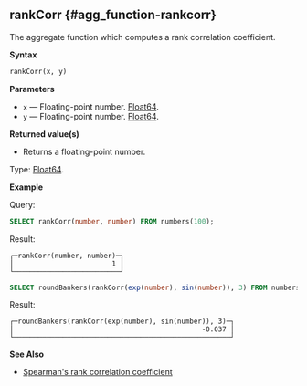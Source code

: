 ## rankCorr {#agg_function-rankcorr}

The aggregate function which computes a rank correlation coefficient.

**Syntax**

``` sql
rankCorr(x, y)
```

**Parameters**

-   `x` — Floating-point number. [Float64](../../../sql-reference/data-types/float.md#float32-float64-float32-float64).
-   `y` — Floating-point number. [Float64](../../../sql-reference/data-types/float.md#float32-float64-float32-float64).

**Returned value(s)**

-   Returns a floating-point number.

Type: [Float64](../../../sql-reference/data-types/float.md#float32-float64-float32-float64).

**Example**

Query:

``` sql
SELECT rankCorr(number, number) FROM numbers(100);
```

Result:

``` text
┌─rankCorr(number, number)─┐
│                        1 │
└──────────────────────────┘
```

``` sql
SELECT roundBankers(rankCorr(exp(number), sin(number)), 3) FROM numbers(100);
```

Result:

``` text
┌─roundBankers(rankCorr(exp(number), sin(number)), 3)─┐
│                                              -0.037 │
└─────────────────────────────────────────────────────┘
```
**See Also**

-   [Spearman's rank correlation coefficient](https://en.wikipedia.org/wiki/Spearman%27s_rank_correlation_coefficient)